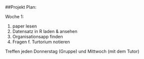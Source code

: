 ##Projekt Plan:

Woche 1:
1. paper lesen
2. Datensatz in R laden & ansehen
3. Organisationsapp finden
4. Fragen f. Turtorium notieren

Treffen jeden Donnerstag (Gruppe) und Mittwoch (mit dem Tutor)
